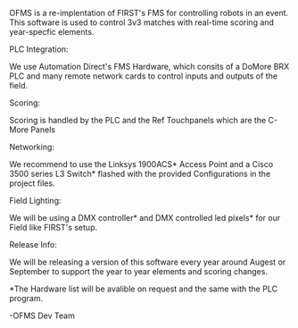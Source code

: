 OFMS is a re-implentation of FIRST's FMS for controlling robots in an event. This software is used to control 3v3 matches with real-time scoring and year-specfic elements. 



PLC Integration:

We use Automation Direct's FMS Hardware, which consits of a DoMore BRX PLC and many remote network cards to control inputs and outputs of the field.



Scoring: 

Scoring is handled by the PLC and the Ref Touchpanels which are the C-More Panels



Networking:

We recommend to use the Linksys 1900ACS* Access Point and a Cisco 3500 series L3 Switch*  flashed with the provided Configurations in the project files.



Field Lighting:

We will be using a DMX controller* and DMX controlled led pixels* for our Field like FIRST's setup.



Release Info:

We will be releasing a version of this software every year around Augest or September to support the year to year elements and scoring changes.



*The Hardware list will be avalible on request and the same with the PLC program.

-OFMS Dev Team
